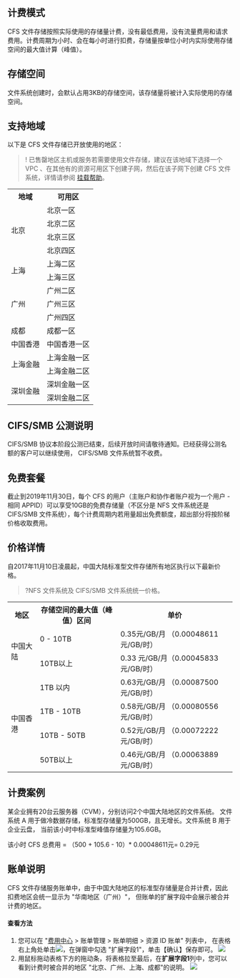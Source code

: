 ## 计费模式

CFS 文件存储按照实际使用的存储量计费，没有最低费用，没有流量费用和请求费用。计费周期为小时、会在每小时进行扣费，存储量按单位小时内实际使用存储空间的最大值计算（峰值）。

## 存储空间

文件系统创建时，会默认占用3KB的存储空间，该存储量将被计入实际使用的存储空间。

## 支持地域

以下是 CFS 文件存储已开放使用的地区：

> ! 已售罄地区主机或服务若需要使用文件存储，建议在该地域下选择一个 VPC 、在其他有的资源可用区下创建子网，然后在该子网下创建 CFS 文件系统，详情请参阅 [挂载帮助](https://cloud.tencent.com/document/product/582/9551#.E6.9F.90.E5.8F.AF.E7.94.A8.E5.8C.BA.E4.B8.8B-cfs-.E8.B5.84.E6.BA.90.E5.B7.B2.E5.94.AE.E7.BD.84.EF.BC.8C.E5.A6.82.E4.BD.95.E7.BB.A7.E7.BB.AD.E4.BD.BF.E7.94.A8.EF.BC.9F)。

<table>
<tr>
    <th>地域</th>
    <th>可用区</th>
  </tr>
  <tr>
    <td rowspan="4">北京</td>
    <td>北京一区</td>
  </tr>
	<tr>
    <td>北京二区</td>
  </tr>
	<tr>
    <td>北京三区</td>
  </tr>
		<tr>
    <td>北京四区</td>
  </tr>
	<tr>
    <td rowspan="2">上海</td>
    <td>上海二区</td>
  </tr>
	<tr>
    <td>上海三区</td>
  </tr>
	<tr>
    <td rowspan="3">广州</td>
    <td>广州二区</td>
  </tr>
	<tr>
    <td>广州三区</td>
  </tr>
	<tr>
    <td>广州四区</td>
  </tr>
	<tr>
    <td>成都</td>
    <td>成都一区</td>
  </tr>
	<tr>
    <td>中国香港</td>
    <td>中国香港一区</td>
  </tr>
	<tr>
		<td rowspan="2">上海金融</td>
		<td>上海金融一区</td>
	</tr>
	<tr>
		<td>上海金融二区</td>
	</tr>
	<tr>
		<td rowspan="2">深圳金融</td>
		<td>深圳金融一区</td>
	</tr>
	<tr>
		<td>深圳金融二区</td>
	</tr>
</table>



## CIFS/SMB 公测说明

CIFS/SMB 协议本阶段公测已结束，后续开放时间请敬待通知。已经获得公测名额的客户可以继续使用， CIFS/SMB 文件系统暂不收费。	

## 免费套餐

截止到2019年11月30日，每个 CFS 的用户（主账户和协作者账户视为一个用户 - 相同 APPID）可以享受10GB的免费存储量（不区分是 NFS 文件系统还是 CIFS/SMB 文件系统），每个计费周期内若用量超出免费额度，超出部分将按阶梯价格收取费用。

## 价格详情

自2017年11月10日凌晨起，中国大陆标准型文件存储所有地区执行以下最新价格。

> ?NFS 文件系统及 CIFS/SMB 文件系统统一价格。

<table>
   <tr>
      <th>地区</th>
      <th>存储空间的最大值（峰值）区间</th>
      <th nowrap="nowrap">单价</th>
   </tr>
   <tr>
      <td rowspan="2">中国大陆</td>
      <td>0 - 10TB</td>
      <td>0.35元/GB/月 （0.00048611 元/GB/时）</td>
   </tr>
   <tr>
      <td>10TB以上</td>
      <td>0.33 元/GB/月（0.00045833 元/GB/时）</td>
   </tr>
   <tr>
      <td rowspan="4">中国香港</td>
      <td>1TB 以内</td>
      <td>0.63元/GB/月 （0.00087500 元/GB/时）</td>
   </tr>
   <tr>
      <td>1TB - 10TB</td>
      <td>0.58元/GB/月 （0.00080556 元/GB/时）</td>
   </tr>
   <tr>
      <td>10TB - 50TB</td>
      <td>0.52元/GB/月 （0.00072222 元/GB/时）</td>
   </tr>
   <tr>
      <td>50TB以上</td>
      <td>0.46元/GB/月 （0.00063889 元/GB/时）</td>
   </tr>
</table>



## 计费案例

某企业拥有20台云服务器（CVM），分别访问2个中国大陆地区的文件系统。 文件系统 A 用于做冷数据存储，标准型存储量为500GB，且无增长。文件系统 B 用于企业云盘， 当前该小时中标准型峰值存储量为105.6GB。  

该小时 CFS 总费用 = （500 + 105.6 - 10）\* 0.00048611元= 0.29元

## 账单说明

CFS 文件存储服务账单中，由于中国大陆地区的标准型存储量是合并计费，因此扣费地区会统一显示为 "华南地区（广州）"， 但账单的扩展字段中会展示被合并计费的地区。

#### 查看方法

1. 您可以在 "[费用中心](https://console.cloud.tencent.com/expense/overview) > 账单管理 > 账单明细 > 资源 ID 账单" 列表中， 在表格右上角处单击<img src="https://main.qcloudimg.com/raw/c861c752e9882ce5b8fbbb964b47b035.png"  style="margin:0;">，在弹窗中勾选 "扩展字段1"，单击【确认】保存即可。
   ![](https://main.qcloudimg.com/raw/2e3d131717073628b7748554a79d64be.png)
2. 用鼠标拖动表格下方的拖动条，将表格拉至最后，在**扩展字段1**列中，您可以看到计费时被合并的地区 "北京、广州、上海、成都"的说明。
   ![](https://main.qcloudimg.com/raw/4fb9fd41c628fdb066c5f5210c33e7f8.png)
